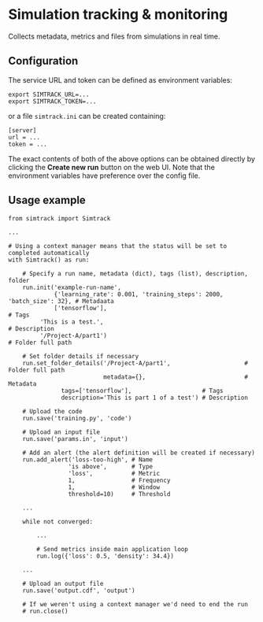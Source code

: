 # Simulation tracking &amp; monitoring

Collects metadata, metrics and files from simulations in real time.

## Configuration
The service URL and token can be defined as environment variables:
```
export SIMTRACK_URL=...
export SIMTRACK_TOKEN=...
```
or a file `simtrack.ini` can be created containing:
```
[server]
url = ...
token = ...
```
The exact contents of both of the above options can be obtained directly by clicking the **Create new run** button on the web UI. Note that the environment variables have preference over the config file.

## Usage example
```
from simtrack import Simtrack

...

# Using a context manager means that the status will be set to completed automatically
with Simtrack() as run:

    # Specify a run name, metadata (dict), tags (list), description, folder
    run.init('example-run-name',
             {'learning_rate': 0.001, 'training_steps': 2000, 'batch_size': 32}, # Metadaata
             ['tensorflow'],                                                     # Tags
	     'This is a test.',                                                  # Description
	     '/Project-A/part1')                                                 # Folder full path
 
    # Set folder details if necessary
    run.set_folder_details('/Project-A/part1',                     # Folder full path
                           metadata={},                            # Metadata
			   tags=['tensorflow'],                    # Tags
			   description='This is part 1 of a test') # Description
 
    # Upload the code
    run.save('training.py', 'code')

    # Upload an input file
    run.save('params.in', 'input')

    # Add an alert (the alert definition will be created if necessary)
    run.add_alert('loss-too-high', # Name
                 'is above',       # Type
                 'loss',           # Metric
                 1,                # Frequency
                 1,                # Window
                 threshold=10)     # Threshold

    ...

    while not converged:

        ...

        # Send metrics inside main application loop
        run.log({'loss': 0.5, 'density': 34.4})
	
	...

    # Upload an output file
    run.save('output.cdf', 'output')
    
    # If we weren't using a context manager we'd need to end the run
    # run.close()
```
